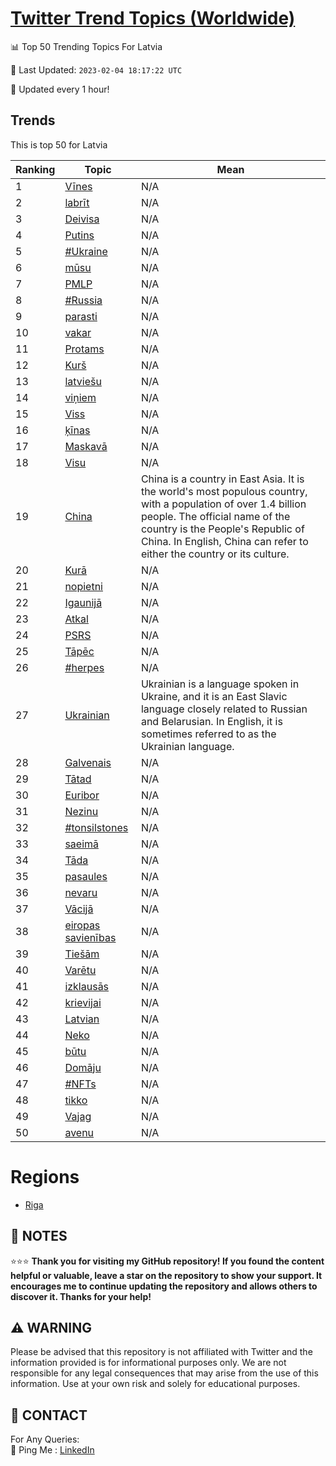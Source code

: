 [Twitter Trend Topics (Worldwide)](https://github.com/ErcinDedeoglu/Twitter-Trend-Topics)
==========


📊 Top 50 Trending Topics For Latvia

📆 Last Updated: `2023-02-04 18:17:22 UTC`

🔧 Updated every 1 hour!


## Trends

This is top 50 for Latvia

| Ranking | Topic | Mean |
| ------- | ------------ | ------------ |
| 1 | [Vīnes](http://twitter.com/search?q=V%c4%abnes) | N/A |
| 2 | [labrīt](http://twitter.com/search?q=labr%c4%abt) | N/A |
| 3 | [Deivisa](http://twitter.com/search?q=Deivisa) | N/A |
| 4 | [Putins](http://twitter.com/search?q=Putins) | N/A |
| 5 | [#Ukraine](http://twitter.com/search?q=%23Ukraine) | N/A |
| 6 | [mūsu](http://twitter.com/search?q=m%c5%absu) | N/A |
| 7 | [PMLP](http://twitter.com/search?q=PMLP) | N/A |
| 8 | [#Russia](http://twitter.com/search?q=%23Russia) | N/A |
| 9 | [parasti](http://twitter.com/search?q=parasti) | N/A |
| 10 | [vakar](http://twitter.com/search?q=vakar) | N/A |
| 11 | [Protams](http://twitter.com/search?q=Protams) | N/A |
| 12 | [Kurš](http://twitter.com/search?q=Kur%c5%a1) | N/A |
| 13 | [latviešu](http://twitter.com/search?q=latvie%c5%a1u) | N/A |
| 14 | [viņiem](http://twitter.com/search?q=vi%c5%86iem) | N/A |
| 15 | [Viss](http://twitter.com/search?q=Viss) | N/A |
| 16 | [ķīnas](http://twitter.com/search?q=%c4%b7%c4%abnas) | N/A |
| 17 | [Maskavā](http://twitter.com/search?q=Maskav%c4%81) | N/A |
| 18 | [Visu](http://twitter.com/search?q=Visu) | N/A |
| 19 | [China](http://twitter.com/search?q=China) | China is a country in East Asia. It is the world's most populous country, with a population of over 1.4 billion people. The official name of the country is the People's Republic of China. In English, China can refer to either the country or its culture. |
| 20 | [Kurā](http://twitter.com/search?q=Kur%c4%81) | N/A |
| 21 | [nopietni](http://twitter.com/search?q=nopietni) | N/A |
| 22 | [Igaunijā](http://twitter.com/search?q=Igaunij%c4%81) | N/A |
| 23 | [Atkal](http://twitter.com/search?q=Atkal) | N/A |
| 24 | [PSRS](http://twitter.com/search?q=PSRS) | N/A |
| 25 | [Tāpēc](http://twitter.com/search?q=T%c4%81p%c4%93c) | N/A |
| 26 | [#herpes](http://twitter.com/search?q=%23herpes) | N/A |
| 27 | [Ukrainian](http://twitter.com/search?q=Ukrainian) | Ukrainian is a language spoken in Ukraine, and it is an East Slavic language closely related to Russian and Belarusian. In English, it is sometimes referred to as the Ukrainian language. |
| 28 | [Galvenais](http://twitter.com/search?q=Galvenais) | N/A |
| 29 | [Tātad](http://twitter.com/search?q=T%c4%81tad) | N/A |
| 30 | [Euribor](http://twitter.com/search?q=Euribor) | N/A |
| 31 | [Nezinu](http://twitter.com/search?q=Nezinu) | N/A |
| 32 | [#tonsilstones](http://twitter.com/search?q=%23tonsilstones) | N/A |
| 33 | [saeimā](http://twitter.com/search?q=saeim%c4%81) | N/A |
| 34 | [Tāda](http://twitter.com/search?q=T%c4%81da) | N/A |
| 35 | [pasaules](http://twitter.com/search?q=pasaules) | N/A |
| 36 | [nevaru](http://twitter.com/search?q=nevaru) | N/A |
| 37 | [Vācijā](http://twitter.com/search?q=V%c4%81cij%c4%81) | N/A |
| 38 | [eiropas savienības](http://twitter.com/search?q=eiropas+savien%c4%abbas) | N/A |
| 39 | [Tiešām](http://twitter.com/search?q=Tie%c5%a1%c4%81m) | N/A |
| 40 | [Varētu](http://twitter.com/search?q=Var%c4%93tu) | N/A |
| 41 | [izklausās](http://twitter.com/search?q=izklaus%c4%81s) | N/A |
| 42 | [krievijai](http://twitter.com/search?q=krievijai) | N/A |
| 43 | [Latvian](http://twitter.com/search?q=Latvian) | N/A |
| 44 | [Neko](http://twitter.com/search?q=Neko) | N/A |
| 45 | [būtu](http://twitter.com/search?q=b%c5%abtu) | N/A |
| 46 | [Domāju](http://twitter.com/search?q=Dom%c4%81ju) | N/A |
| 47 | [#NFTs](http://twitter.com/search?q=%23NFTs) | N/A |
| 48 | [tikko](http://twitter.com/search?q=tikko) | N/A |
| 49 | [Vajag](http://twitter.com/search?q=Vajag) | N/A |
| 50 | [avenu](http://twitter.com/search?q=avenu) | N/A |



# Regions

* [Riga](</Latvia/Riga.md>)



## 📝 NOTES

⭐⭐⭐ **Thank you for visiting my GitHub repository! If you found the content helpful or valuable, leave a star on the repository to show your support. It encourages me to continue updating the repository and allows others to discover it. Thanks for your help!**


## ⚠️ WARNING

Please be advised that this repository is not affiliated with Twitter and the information provided is for informational purposes only. We are not responsible for any legal consequences that may arise from the use of this information. Use at your own risk and solely for educational purposes.


## 📨 CONTACT

 For Any Queries:  
            🏓 Ping Me : [LinkedIn](https://www.linkedin.com/in/ercindedeoglu/)
